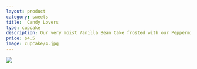 ```yaml
---
layout: product
category: sweets
title:  Candy Lovers
type: cupcake
description: Our very moist Vanilla Bean Cake frosted with our Peppermint White Chocolate Cream Cheese and topped with blue berry flavor icing.
price: $4.5
image: cupcake/4.jpg
---
```


![]({{site.baseurl}}/images/cupcake/4.jpg)

